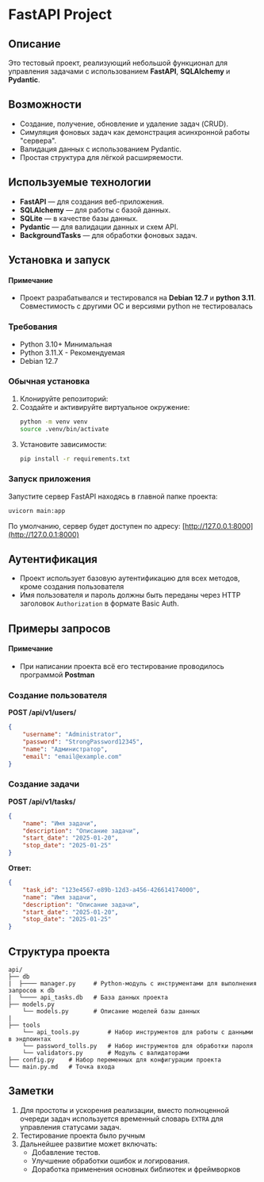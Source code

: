 # FastAPI Project

## Описание
Это тестовый проект, реализующий небольшой функционал для управления задачами с использованием **FastAPI**, **SQLAlchemy** и **Pydantic**.

## Возможности
- Создание, получение, обновление и удаление задач (CRUD).
- Симуляция фоновых задач как демонстрация асинхронной работы "сервера".
- Валидация данных с использованием Pydantic.
- Простая структура для лёгкой расширяемости.

## Используемые технологии
- **FastAPI** — для создания веб-приложения.
- **SQLAlchemy** — для работы с базой данных.
- **SQLite** — в качестве базы данных.
- **Pydantic** — для валидации данных и схем API.
- **BackgroundTasks** — для обработки фоновых задач.

## Установка и запуск
#### Примечание
- Проект разрабатывался и тестировался на **Debian 12.7** и **python 3.11**. Совместимость с другими ОС и версиями python не тестировалась
### Требования
- Python 3.10+ Минимальная
- Python 3.11.Х - Рекомендуемая
- Debian 12.7



### Обычная установка
1. Клонируйте репозиторий:
2. Создайте и активируйте виртуальное окружение:
    ```bash
    python -m venv venv
    source .venv/bin/activate
    ```
3. Установите зависимости:
    ```bash
    pip install -r requirements.txt
    ```

### Запуск приложения
Запустите сервер FastAPI находясь в главной папке проекта:
```bash
uvicorn main:app 
```
По умолчанию, сервер будет доступен по адресу: [http://127.0.0.1:8000](http://127.0.0.1:8000)
## Аутентификация
- Проект использует базовую аутентификацию для всех методов, кроме создания пользователя
- Имя пользователя и пароль должны быть переданы через HTTP заголовок `Authorization` в формате Basic Auth.
## Примеры запросов
#### Примечание
- При написании проекта всё его тестирование проводилось программой **Postman**
### Создание пользователя
**POST /api/v1/users/**
```json
{
    "username": "Administrator",
    "password": "StrongPassword12345",
    "name": "Администратор",
    "email": "email@example.com"
}
```
### Создание задачи
**POST /api/v1/tasks/**
```json
{
    "name": "Имя задачи",
    "description": "Описание задачи",
    "start_date": "2025-01-20",
    "stop_date": "2025-01-25"
}
```
**Ответ:**
```json
{
    "task_id": "123e4567-e89b-12d3-a456-426614174000",
    "name": "Имя задачи",
    "description": "Описание задачи",
    "start_date": "2025-01-20",
    "stop_date": "2025-01-25"
}
```

## Структура проекта
```plaintext
api/
├── db                  
|  ├──── manager.py     # Python-модуль с инструментами для выполнения запросов к db
|  └──── api_tasks.db   # База данных проекта
├── models.py           
    └── models.py       # Описание моделей базы данных   
|            
├── tools
    └── api_tools.py        # Набор инструментов для работы с данными в эндпоинтах   
    └── password_tolls.py   # Набор инструментов для обработки пароля   
    └── validators.py       # Модуль с валидаторами
├── config.py    # Набор переменных для конфигурации проекта
└── main.py.md   # Точка входа
```

## Заметки
1. Для простоты и ускорения реализации, вместо полноценной очереди задач используется временный словарь `EXTRA` для управления статусами задач.
2. Тестирование проекта было ручным
3. Дальнейшее развитие может включать:
   - Добавление тестов.
   - Улучшение обработки ошибок и логирования.
   - Доработка применения основных библиотек и фреймворков


